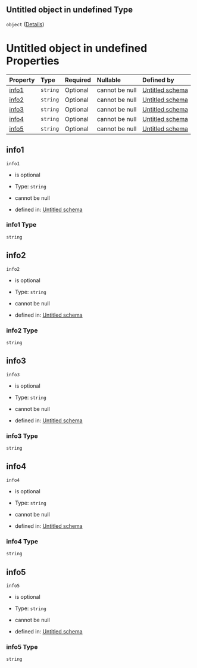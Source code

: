 ## Untitled object in undefined Type

`object` ([Details](allgemeineinformationen.md))

# Untitled object in undefined Properties

| Property        | Type     | Required | Nullable       | Defined by                                                                                                                                                                                    |
| :-------------- | :------- | :------- | :------------- | :-------------------------------------------------------------------------------------------------------------------------------------------------------------------------------------------- |
| [info1](#info1) | `string` | Optional | cannot be null | [Untitled schema](allgemeineinformationen-properties-info1.md "https://raw.githubusercontent.com/conuti-gmbh/bo4e/main/schemas/v1/com/AllgemeineInformationen.schema.json#/properties/info1") |
| [info2](#info2) | `string` | Optional | cannot be null | [Untitled schema](allgemeineinformationen-properties-info2.md "https://raw.githubusercontent.com/conuti-gmbh/bo4e/main/schemas/v1/com/AllgemeineInformationen.schema.json#/properties/info2") |
| [info3](#info3) | `string` | Optional | cannot be null | [Untitled schema](allgemeineinformationen-properties-info3.md "https://raw.githubusercontent.com/conuti-gmbh/bo4e/main/schemas/v1/com/AllgemeineInformationen.schema.json#/properties/info3") |
| [info4](#info4) | `string` | Optional | cannot be null | [Untitled schema](allgemeineinformationen-properties-info4.md "https://raw.githubusercontent.com/conuti-gmbh/bo4e/main/schemas/v1/com/AllgemeineInformationen.schema.json#/properties/info4") |
| [info5](#info5) | `string` | Optional | cannot be null | [Untitled schema](allgemeineinformationen-properties-info5.md "https://raw.githubusercontent.com/conuti-gmbh/bo4e/main/schemas/v1/com/AllgemeineInformationen.schema.json#/properties/info5") |

## info1



`info1`

*   is optional

*   Type: `string`

*   cannot be null

*   defined in: [Untitled schema](allgemeineinformationen-properties-info1.md "https://raw.githubusercontent.com/conuti-gmbh/bo4e/main/schemas/v1/com/AllgemeineInformationen.schema.json#/properties/info1")

### info1 Type

`string`

## info2



`info2`

*   is optional

*   Type: `string`

*   cannot be null

*   defined in: [Untitled schema](allgemeineinformationen-properties-info2.md "https://raw.githubusercontent.com/conuti-gmbh/bo4e/main/schemas/v1/com/AllgemeineInformationen.schema.json#/properties/info2")

### info2 Type

`string`

## info3



`info3`

*   is optional

*   Type: `string`

*   cannot be null

*   defined in: [Untitled schema](allgemeineinformationen-properties-info3.md "https://raw.githubusercontent.com/conuti-gmbh/bo4e/main/schemas/v1/com/AllgemeineInformationen.schema.json#/properties/info3")

### info3 Type

`string`

## info4



`info4`

*   is optional

*   Type: `string`

*   cannot be null

*   defined in: [Untitled schema](allgemeineinformationen-properties-info4.md "https://raw.githubusercontent.com/conuti-gmbh/bo4e/main/schemas/v1/com/AllgemeineInformationen.schema.json#/properties/info4")

### info4 Type

`string`

## info5



`info5`

*   is optional

*   Type: `string`

*   cannot be null

*   defined in: [Untitled schema](allgemeineinformationen-properties-info5.md "https://raw.githubusercontent.com/conuti-gmbh/bo4e/main/schemas/v1/com/AllgemeineInformationen.schema.json#/properties/info5")

### info5 Type

`string`
